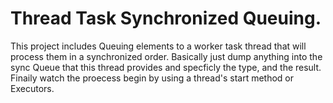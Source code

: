 # Thread Task Synchronized Queuing.

This project includes Queuing elements to a worker task thread that will 
process them in a synchronized order. Basically just dump anything into the
sync Queue that this thread provides and specficly the type, and the result.
Finaily watch the proecess begin by using a thread's start method or Executors.
